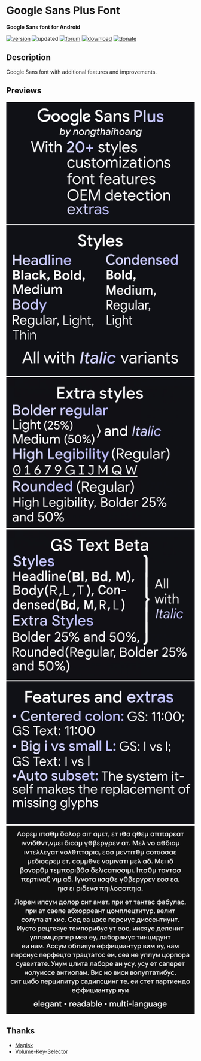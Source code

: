 # Google Sans Plus Font
**Google Sans font for Android**

[![version](https://img.shields.io/badge/Version-4.4-brightgreen.svg)](https://github.com/nongthaihoang/google_sans_plus_font/releases/tag/v4.4) 
![updated](https://img.shields.io/badge/Updated-Sep_26,_2020-green.svg) 
[![forum](https://img.shields.io/badge/Forum-XDA-orange.svg)](https://forum.xda-developers.com/apps/magisk/font-headline-fonts-nongthaihoang-t3886349) 
[![download](https://img.shields.io/badge/Download-↓-yellow.svg)](https://github.com/nongthaihoang/google_sans_plus_font/releases)
[![donate](https://img.shields.io/badge/Donate-Paypal-blue.svg)](https://paypal.me/nongthaihoang)
 
## Description
Google Sans font with additional features and improvements.

## Previews
![img](https://raw.githubusercontent.com/nongthaihoang/gs_images/master/gsp/1.jpg)
![img](https://raw.githubusercontent.com/nongthaihoang/gs_images/master/gsp/2.jpg)
![img](https://raw.githubusercontent.com/nongthaihoang/gs_images/master/gsp/32.jpg)
![img](https://raw.githubusercontent.com/nongthaihoang/gs_images/master/gsp/42.jpg)
![img](https://raw.githubusercontent.com/nongthaihoang/gs_images/master/gsp/5.jpg)
![img](https://raw.githubusercontent.com/nongthaihoang/gs_images/master/gsp/6.jpg)

## Thanks
- [Magisk](https://github.com/topjohnwu/Magisk)
- [Volume-Key-Selector](https://github.com/Zackptg5/MMT-Extended-Addons/tree/master/Volume-Key-Selector)
